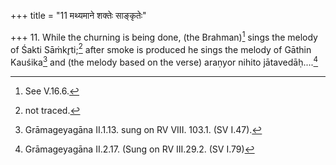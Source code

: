 +++
title = "11 मथ्यमाने शक्तेः साङ्कृतेः"

+++
11. While the churning is being done, (the Brahman)[^1] sings the melody of Śakti Sāṁkr̥ti;[^2] after smoke is produced he sings the melody of Gāthin Kauśika[^3] and (the melody based on the verse) araṇyor nihito jātavedāḥ....[^4]  

[^1]: See V.16.6.  

[^2]: not traced.  

[^3]: Grāmageyagāna II.1.13. sung on RV VIII. 103.1. (SV I.47).   

[^4]: Grāmageyagāna II.2.17. (Sung on RV III.29.2. (SV I.79)

